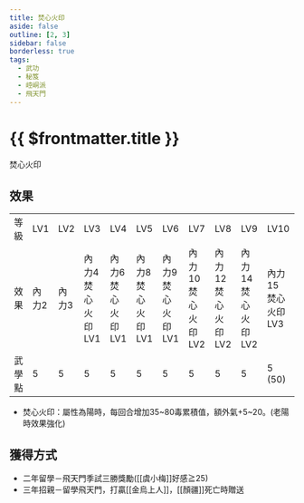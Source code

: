 ```yaml
---
title: 焚心火印
aside: false
outline: [2, 3]
sidebar: false
borderless: true
tags:
  - 武功
  - 秘笈
  - 崆峒派
  - 飛天門
---
```


# {{ $frontmatter.title }}

<BookItemIcon :size="`medium`" :needLink="false" :no="7009"></BookItemIcon>

焚心火印
<br clear="all" />

## 效果

<table>
    <tr>
        <td>等級</td>
        <td>LV1</td>
        <td>LV2</td>
        <td>LV3</td>
        <td>LV4</td>
        <td>LV5</td>
        <td>LV6</td>
        <td>LV7</td>
        <td>LV8</td>
        <td>LV9</td>
        <td>LV10</td>
    </tr>
    <tr>
        <td>效果</td>
        <td>內力2</td>
        <td>內力3</td>
        <td>內力4<br>焚心火印LV1</td>
        <td>內力6<br>焚心火印LV1</td>
        <td>內力8<br>焚心火印LV1</td>
        <td>內力9<br>焚心火印LV1</td>
        <td>內力10<br>焚心火印LV2</td>
        <td>內力12<br>焚心火印LV2</td>
        <td>內力14<br>焚心火印LV2</td>
        <td>內力15<br>焚心火印LV3</td>
    </tr>
    <tr>
        <td>武學點</td>
        <td>5</td>
        <td>5</td>
        <td>5</td>
        <td>5</td>
        <td>5</td>
        <td>5</td>
        <td>5</td>
        <td>5</td>
        <td>5</td>
        <td>5 (50)</td>
    </tr>
</table>

- 焚心火印：屬性為陽時，每回合增加35~80毒累積值，額外氣+5~20。(老陽時效果強化)

## 獲得方式

- 二年留學－飛天門季試三勝獎勵([[虞小梅]]好感≧25)
- 三年招親－留學飛天門，打贏[[金烏上人]]，[[顏疆]]死亡時贈送
